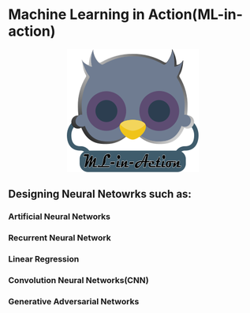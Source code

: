 <h1> Machine Learning in Action(ML-in-action)</h1>
<p align= "center"><img src="https://github.com/avinaashdhumal/ML-in-action/blob/master/mlinaction_101.png" alt="ML in Action")</p>
<h2> Designing Neural Netowrks such as:</h2>
<h3> Artificial Neural Networks</h3>
<h3>Recurrent Neural Network</h3>
<h3>Linear Regression</h3>
<h3>Convolution Neural Networks(CNN)</h3>
<h3>Generative Adversarial Networks</h3>

